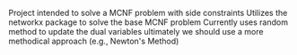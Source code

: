Project intended to solve a MCNF problem with side constraints
Utilizes the networkx package to solve the base MCNF problem
Currently uses random method to update the dual variables
ultimately we should use a more methodical approach (e.g., Newton's Method)
